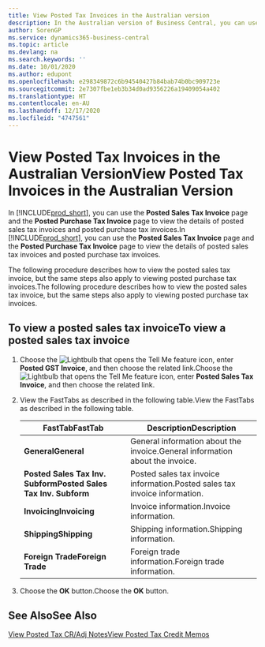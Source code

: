 ```yaml
---
title: View Posted Tax Invoices in the Australian version
description: In the Australian version of Business Central, you can use the Posted Sales Tax Invoice page and the Posted Purchase Tax Invoice page to view the details of posted sales tax invoices and posted purchase tax invoices.
author: SorenGP
ms.service: dynamics365-business-central
ms.topic: article
ms.devlang: na
ms.search.keywords: ''
ms.date: 10/01/2020
ms.author: edupont
ms.openlocfilehash: e298349872c6b94540427b84bab74b0bc909723e
ms.sourcegitcommit: 2e7307fbe1eb3b34d0ad9356226a19409054a402
ms.translationtype: HT
ms.contentlocale: en-AU
ms.lasthandoff: 12/17/2020
ms.locfileid: "4747561"
---
```

# <a name="view-posted-tax-invoices-in-the-australian-version"></a><span data-ttu-id="b870f-103">View Posted Tax Invoices in the Australian Version</span><span class="sxs-lookup"><span data-stu-id="b870f-103">View Posted Tax Invoices in the Australian Version</span></span>

<span data-ttu-id="b870f-104">In [!INCLUDE[prod_short](../../includes/prod_short.md)], you can use the **Posted Sales Tax Invoice** page and the **Posted Purchase Tax Invoice** page to view the details of posted sales tax invoices and posted purchase tax invoices.</span><span class="sxs-lookup"><span data-stu-id="b870f-104">In [!INCLUDE[prod_short](../../includes/prod_short.md)], you can use the **Posted Sales Tax Invoice** page and the **Posted Purchase Tax Invoice** page to view the details of posted sales tax invoices and posted purchase tax invoices.</span></span>  

<span data-ttu-id="b870f-105">The following procedure describes how to view the posted sales tax invoice, but the same steps also apply to viewing posted purchase tax invoices.</span><span class="sxs-lookup"><span data-stu-id="b870f-105">The following procedure describes how to view the posted sales tax invoice, but the same steps also apply to viewing posted purchase tax invoices.</span></span>  

## <a name="to-view-a-posted-sales-tax-invoice"></a><span data-ttu-id="b870f-106">To view a posted sales tax invoice</span><span class="sxs-lookup"><span data-stu-id="b870f-106">To view a posted sales tax invoice</span></span>  

1.  <span data-ttu-id="b870f-107">Choose the ![Lightbulb that opens the Tell Me feature](../../media/ui-search/search_small.png "Tell me what you want to do") icon, enter **Posted GST Invoice**, and then choose the related link.</span><span class="sxs-lookup"><span data-stu-id="b870f-107">Choose the ![Lightbulb that opens the Tell Me feature](../../media/ui-search/search_small.png "Tell me what you want to do") icon, enter **Posted Sales Tax Invoice**, and then choose the related link.</span></span>  
2.  <span data-ttu-id="b870f-108">View the FastTabs as described in the following table.</span><span class="sxs-lookup"><span data-stu-id="b870f-108">View the FastTabs as described in the following table.</span></span>  

    |<span data-ttu-id="b870f-109">FastTab</span><span class="sxs-lookup"><span data-stu-id="b870f-109">FastTab</span></span>|<span data-ttu-id="b870f-110">Description</span><span class="sxs-lookup"><span data-stu-id="b870f-110">Description</span></span>|  
    |-------------|---------------------------------------|  
    |<span data-ttu-id="b870f-111">**General**</span><span class="sxs-lookup"><span data-stu-id="b870f-111">**General**</span></span>|<span data-ttu-id="b870f-112">General information about the invoice.</span><span class="sxs-lookup"><span data-stu-id="b870f-112">General information about the invoice.</span></span>|  
    |<span data-ttu-id="b870f-113">**Posted Sales Tax Inv. Subform**</span><span class="sxs-lookup"><span data-stu-id="b870f-113">**Posted Sales Tax Inv. Subform**</span></span>|<span data-ttu-id="b870f-114">Posted sales tax invoice information.</span><span class="sxs-lookup"><span data-stu-id="b870f-114">Posted sales tax invoice information.</span></span>|  
    |<span data-ttu-id="b870f-115">**Invoicing**</span><span class="sxs-lookup"><span data-stu-id="b870f-115">**Invoicing**</span></span>|<span data-ttu-id="b870f-116">Invoice information.</span><span class="sxs-lookup"><span data-stu-id="b870f-116">Invoice information.</span></span>|  
    |<span data-ttu-id="b870f-117">**Shipping**</span><span class="sxs-lookup"><span data-stu-id="b870f-117">**Shipping**</span></span>|<span data-ttu-id="b870f-118">Shipping information.</span><span class="sxs-lookup"><span data-stu-id="b870f-118">Shipping information.</span></span>|  
    |<span data-ttu-id="b870f-119">**Foreign Trade**</span><span class="sxs-lookup"><span data-stu-id="b870f-119">**Foreign Trade**</span></span>|<span data-ttu-id="b870f-120">Foreign trade information.</span><span class="sxs-lookup"><span data-stu-id="b870f-120">Foreign trade information.</span></span>|  

3.  <span data-ttu-id="b870f-121">Choose the **OK** button.</span><span class="sxs-lookup"><span data-stu-id="b870f-121">Choose the **OK** button.</span></span>  

## <a name="see-also"></a><span data-ttu-id="b870f-122">See Also</span><span class="sxs-lookup"><span data-stu-id="b870f-122">See Also</span></span>  
 [<span data-ttu-id="b870f-123">View Posted Tax CR/Adj Notes</span><span class="sxs-lookup"><span data-stu-id="b870f-123">View Posted Tax Credit Memos</span></span>](how-to-view-posted-tax-credit-memos.md)
